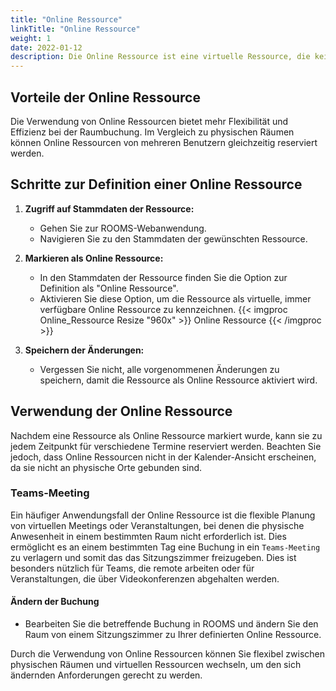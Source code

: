 ```yaml
---
title: "Online Ressource"
linkTitle: "Online Ressource"
weight: 1
date: 2022-01-12
description: Die Online Ressource ist eine virtuelle Ressource, die keine physische Repräsentation hat. Diese virtuellen Ressourcen sind immer verfügbar und können zur gleichen Zeiten mehrmals genutzt werden.
---
```


## Vorteile der Online Ressource

Die Verwendung von Online Ressourcen bietet mehr Flexibilität und Effizienz bei der Raumbuchung. Im Vergleich zu physischen Räumen können Online Ressourcen von mehreren Benutzern gleichzeitig reserviert werden.

## Schritte zur Definition einer Online Ressource

1. **Zugriff auf Stammdaten der Ressource:**
   - Gehen Sie zur ROOMS-Webanwendung.
   - Navigieren Sie zu den Stammdaten der gewünschten Ressource.

2. **Markieren als Online Ressource:**
   - In den Stammdaten der Ressource finden Sie die Option zur Definition als "Online Ressource".
   - Aktivieren Sie diese Option, um die Ressource als virtuelle, immer verfügbare Online Ressource zu kennzeichnen.
     {{< imgproc Online_Ressource Resize "960x" >}}
     Online Ressource
     {{< /imgproc >}}

3. **Speichern der Änderungen:**
   - Vergessen Sie nicht, alle vorgenommenen Änderungen zu speichern, damit die Ressource als Online Ressource aktiviert wird.

## Verwendung der Online Ressource

Nachdem eine Ressource als Online Ressource markiert wurde, kann sie zu jedem Zeitpunkt für verschiedene Termine reserviert werden. Beachten Sie jedoch, dass Online Ressourcen nicht in der Kalender-Ansicht erscheinen, da sie nicht an physische Orte gebunden sind.

### Teams-Meeting

Ein häufiger Anwendungsfall der Online Ressource ist die flexible Planung von virtuellen Meetings oder Veranstaltungen, bei denen die physische Anwesenheit in einem bestimmten Raum nicht erforderlich ist. Dies ermöglicht es an einem bestimmten Tag eine Buchung in ein `Teams-Meeting` zu verlagern und somit das das Sitzungszimmer freizugeben. Dies ist besonders nützlich für Teams, die remote arbeiten oder für Veranstaltungen, die über Videokonferenzen abgehalten werden.

#### Ändern der Buchung

- Bearbeiten Sie die betreffende Buchung in ROOMS und ändern Sie den Raum von einem Sitzungszimmer zu Ihrer definierten Online Ressource.

Durch die Verwendung von Online Ressourcen können Sie flexibel zwischen physischen Räumen und virtuellen Ressourcen wechseln, um den sich ändernden Anforderungen gerecht zu werden.